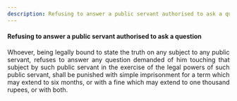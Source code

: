 ```yaml
---
description: Refusing to answer a public servant authorised to ask a question
---
```


#### Refusing to answer a public servant authorised to ask a question
<div style="text-align: justify">

Whoever, being legally bound to state the truth on any subject to any public servant, refuses to answer any question demanded of him touching that subject by such public servant in the exercise of the legal powers of such public servant, shall be punished with simple imprisonment for a term which may extend to six months, or with a fine which may extend to one thousand rupees, or with both.

</div>
